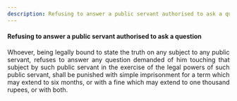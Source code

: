 ```yaml
---
description: Refusing to answer a public servant authorised to ask a question
---
```


#### Refusing to answer a public servant authorised to ask a question
<div style="text-align: justify">

Whoever, being legally bound to state the truth on any subject to any public servant, refuses to answer any question demanded of him touching that subject by such public servant in the exercise of the legal powers of such public servant, shall be punished with simple imprisonment for a term which may extend to six months, or with a fine which may extend to one thousand rupees, or with both.

</div>
